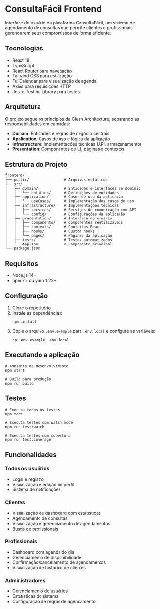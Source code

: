 # ConsultaFácil Frontend

Interface de usuário da plataforma ConsultaFácil, um sistema de agendamento de consultas que permite clientes e profissionais gerenciarem seus compromissos de forma eficiente.

## Tecnologias

- React 18
- TypeScript
- React Router para navegação
- Tailwind CSS para estilização
- FullCalendar para visualização de agenda
- Axios para requisições HTTP
- Jest e Testing Library para testes

## Arquitetura

O projeto segue os princípios da Clean Architecture, separando as responsabilidades em camadas:

- **Domain**: Entidades e regras de negócio centrais
- **Application**: Casos de uso e lógica da aplicação
- **Infrastructure**: Implementações técnicas (API, armazenamento)
- **Presentation**: Componentes de UI, páginas e contextos

## Estrutura do Projeto

```
frontend/
├── public/                # Arquivos estáticos
├── src/
│   ├── domain/            # Entidades e interfaces de domínio
│   │   └── entities/      # Definições de entidades
│   ├── application/       # Casos de uso da aplicação
│   │   └── useCases/      # Implementação dos casos de uso
│   ├── infrastructure/    # Implementações técnicas
│   │   ├── services/      # Serviços de comunicação com API
│   │   └── config/        # Configurações da aplicação
│   ├── presentation/      # Interface do usuário
│   │   ├── components/    # Componentes reutilizáveis
│   │   ├── contexts/      # Contextos React
│   │   ├── hooks/         # Custom hooks
│   │   └── pages/         # Páginas da aplicação
│   ├── tests/             # Testes automatizados
│   └── App.tsx            # Componente principal
└── package.json
```

## Requisitos

- Node.js 14+
- npm 7+ ou yarn 1.22+

## Configuração

1. Clone o repositório
2. Instale as dependências:
   ```
   npm install
   ```
3. Copie o arquivo `.env.example` para `.env.local` e configure as variáveis:
   ```
   cp .env.example .env.local
   ```

## Executando a aplicação

```
# Ambiente de desenvolvimento
npm start

# Build para produção
npm run build
```

## Testes

```
# Executa todos os testes
npm test

# Executa testes com watch mode
npm run test:watch

# Executa testes com cobertura
npm run test:coverage
```

## Funcionalidades

### Todos os usuários

- Login e registro
- Visualização e edição de perfil
- Sistema de notificações

### Clientes

- Visualização de dashboard com estatísticas
- Agendamento de consultas
- Visualização e gerenciamento de agendamentos
- Busca de profissionais

### Profissionais

- Dashboard com agenda do dia
- Gerenciamento de disponibilidade
- Confirmação/cancelamento de agendamentos
- Visualização de histórico de clientes

### Administradores

- Gerenciamento de usuários
- Estatísticas do sistema
- Configuração de regras de agendamento
